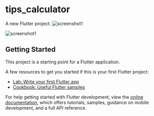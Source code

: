 # tips_calculator

A new Flutter project.
![screenshot1](https://github.com/Sani1189/tips_calculator/assets/76781606/eabbd5d9-a502-48bb-bdf1-7f0084b6879a)

![screenshot1](https://github.com/Sani1189/tips_calculator/assets/76781606/80e65524-f8aa-4bd6-bce0-59e10cb07773)




## Getting Started

This project is a starting point for a Flutter application.

A few resources to get you started if this is your first Flutter project:

- [Lab: Write your first Flutter app](https://docs.flutter.dev/get-started/codelab)
- [Cookbook: Useful Flutter samples](https://docs.flutter.dev/cookbook)

For help getting started with Flutter development, view the
[online documentation](https://docs.flutter.dev/), which offers tutorials,
samples, guidance on mobile development, and a full API reference.
